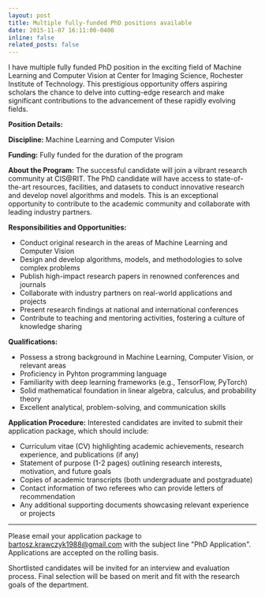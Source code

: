 ```yaml
---
layout: post
title: Multiple fully-funded PhD positions available
date: 2015-11-07 16:11:00-0400
inline: false
related_posts: false
---
```


I have multiple fully funded PhD position in the exciting field of Machine Learning and Computer Vision at Center for Imaging Science, Rochester Institute of Technology. This prestigious opportunity offers aspiring scholars the chance to delve into cutting-edge research and make significant contributions to the advancement of these rapidly evolving fields.

<b>Position Details:</b>

<b>Discipline:</b> Machine Learning and Computer Vision

<b>Funding:</b> Fully funded for the duration of the program

<b>About the Program:</b> The successful candidate will join a vibrant research community at CIS@RIT. The PhD candidate will have access to state-of-the-art resources, facilities, and datasets to conduct innovative research and develop novel algorithms and models. This is an exceptional opportunity to contribute to the academic community and collaborate with leading industry partners.

<b>Responsibilities and Opportunities:</b>

<ul>
<li>Conduct original research in the areas of Machine Learning and Computer Vision</li>
<li>Design and develop algorithms, models, and methodologies to solve complex problems</li>
<li>Publish high-impact research papers in renowned conferences and journals</li>
<li>Collaborate with industry partners on real-world applications and projects</li>
<li>Present research findings at national and international conferences</li>
<li>Contribute to teaching and mentoring activities, fostering a culture of knowledge sharing</li>
</ul>
    
<b>Qualifications:</b>
<ul>
<li>Possess a strong background in Machine Learning, Computer Vision, or relevant areas</li>
<li>Proficiency in Pyhton programming language</li>
<li>Familiarity with deep learning frameworks (e.g., TensorFlow, PyTorch)</li>
<li>Solid mathematical foundation in linear algebra, calculus, and probability theory</li>
<li>Excellent analytical, problem-solving, and communication skills</li>
</ul>
    
<b>Application Procedure:</b> Interested candidates are invited to submit their application package, which should include:
<ul>
<li>Curriculum vitae (CV) highlighting academic achievements, research experience, and publications (if any)</li>
<li>Statement of purpose (1-2 pages) outlining research interests, motivation, and future goals</li>
<li>Copies of academic transcripts (both undergraduate and postgraduate)</li>
<li>Contact information of two referees who can provide letters of recommendation</li>
<li>Any additional supporting documents showcasing relevant experience or projects</li>
</ul>

***

Please email your application package to bartosz.krawczyk1988@gmail.com with the subject line "PhD Application". Applications are accepted on the rolling basis.

Shortlisted candidates will be invited for an interview and evaluation process. Final selection will be based on merit and fit with the research goals of the department.
